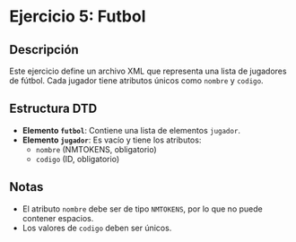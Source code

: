 # Ejercicio 5: Futbol

## Descripción
Este ejercicio define un archivo XML que representa una lista de jugadores de fútbol. Cada jugador tiene atributos únicos como `nombre` y `codigo`.

## Estructura DTD
- **Elemento `futbol`**: Contiene una lista de elementos `jugador`.
- **Elemento `jugador`**: Es vacío y tiene los atributos:
  - `nombre` (NMTOKENS, obligatorio)
  - `codigo` (ID, obligatorio)

## Notas
- El atributo `nombre` debe ser de tipo `NMTOKENS`, por lo que no puede contener espacios.
- Los valores de `codigo` deben ser únicos.
